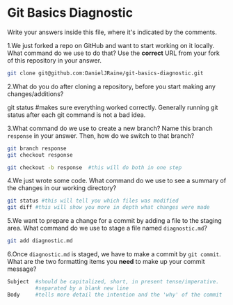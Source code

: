 # Git Basics Diagnostic

Write your answers inside this file, where it's indicated by the comments.

1.We just forked a repo on GitHub and want to start working on it locally.
What command do we use to do that? Use the **correct** URL from your fork of
this repository in your answer.

```sh
git clone git@github.com:DanielJRaine/git-basics-diagnostic.git
```

2.What do you do after cloning a repository, before you start making any
changes/additions?

git status #makes sure everything worked correctly.  Generally running git status after each git command is not a bad idea.

3.What command do we use to create a new branch? Name this branch `response`
    in your answer. Then, how do we switch to that branch?

```sh
git branch response
git checkout response

git checkout -b response  #this will do both in one step
```

4.We just wrote some code. What command do we use to see a summary of the
    changes in our working directory?

```sh
git status #this will tell you which files was modified
git diff #this will show you more in depth what changes were made
```

5.We want to prepare a change for a commit by adding a file to the staging
    area. What command do we use to stage a file named `diagnostic.md`?

```sh
git add diagnostic.md
```

6.Once `diagnostic.md` is staged, we have to make a commit by `git commit`.
What are the two formatting items you **need** to make up your commit message?

```sh
Subject  #should be capitalized, short, in present tense/imperative.
         #separated by a blank new line
Body     #tells more detail the intention and the 'why' of the commit
```
